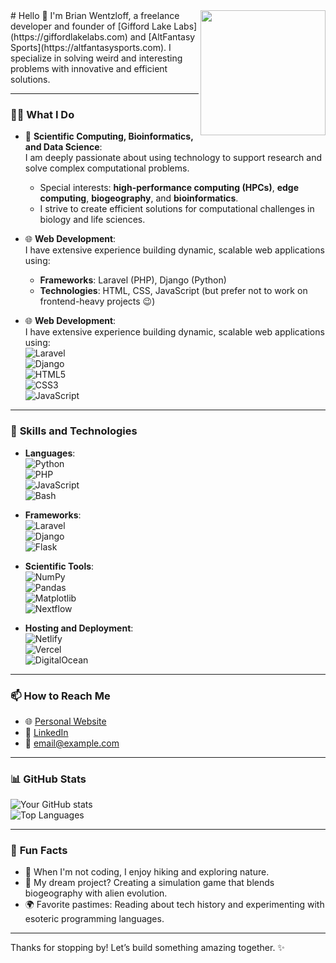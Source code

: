<!--
**bwentzloff/bwentzloff** is a ✨ _special_ ✨ repository because its `README.md` (this file) appears on your GitHub profile.

Here are some ideas to get you started:

- 🔭 I’m currently working on ...
- 🌱 I’m currently learning ...
- 👯 I’m looking to collaborate on ...
- 🤔 I’m looking for help with ...
- 💬 Ask me about ...
- 📫 How to reach me: ...
- 😄 Pronouns: ...
- ⚡ Fun fact: ...
-->
<img align="right" width="200" src="https://github.com/user-attachments/assets/629d4420-3ced-4c6c-a8a7-d1e0ee18719e">
# Hello 👋  
I'm Brian Wentzloff, a freelance developer and founder of [Gifford Lake Labs](https://giffordlakelabs.com) and [AltFantasy Sports](https://altfantasysports.com).  
I specialize in solving weird and interesting problems with innovative and efficient solutions.

---

### 👩‍💻 **What I Do**
- 🧪 **Scientific Computing, Bioinformatics, and Data Science**:  
  I am deeply passionate about using technology to support research and solve complex computational problems.  
  - Special interests: **high-performance computing (HPCs)**, **edge computing**, **biogeography**, and **bioinformatics**.  
  - I strive to create efficient solutions for computational challenges in biology and life sciences.

- 🌐 **Web Development**:  
  I have extensive experience building dynamic, scalable web applications using:  
  - **Frameworks**: Laravel (PHP), Django (Python)  
  - **Technologies**: HTML, CSS, JavaScript (but prefer not to work on frontend-heavy projects 😉)

- 🌐 **Web Development**:  
  I have extensive experience building dynamic, scalable web applications using:  
  ![Laravel](https://img.shields.io/badge/-Laravel-FF2D20?logo=laravel&logoColor=white)  
  ![Django](https://img.shields.io/badge/-Django-092E20?logo=django&logoColor=white)  
  ![HTML5](https://img.shields.io/badge/-HTML5-E34F26?logo=html5&logoColor=white)  
  ![CSS3](https://img.shields.io/badge/-CSS3-1572B6?logo=css3&logoColor=white)  
  ![JavaScript](https://img.shields.io/badge/-JavaScript-F7DF1E?logo=javascript&logoColor=black)  

---

### 🔧 **Skills and Technologies**
- **Languages**:  
  ![Python](https://img.shields.io/badge/-Python-3776AB?logo=python&logoColor=white)  
  ![PHP](https://img.shields.io/badge/-PHP-777BB4?logo=php&logoColor=white)  
  ![JavaScript](https://img.shields.io/badge/-JavaScript-F7DF1E?logo=javascript&logoColor=black)  
  ![Bash](https://img.shields.io/badge/-Bash-4EAA25?logo=gnu-bash&logoColor=white)

- **Frameworks**:  
  ![Laravel](https://img.shields.io/badge/-Laravel-FF2D20?logo=laravel&logoColor=white)  
  ![Django](https://img.shields.io/badge/-Django-092E20?logo=django&logoColor=white)  
  ![Flask](https://img.shields.io/badge/-Flask-000000?logo=flask&logoColor=white)

- **Scientific Tools**:  
  ![NumPy](https://img.shields.io/badge/-NumPy-013243?logo=numpy&logoColor=white)  
  ![Pandas](https://img.shields.io/badge/-Pandas-150458?logo=pandas&logoColor=white)  
  ![Matplotlib](https://img.shields.io/badge/-Matplotlib-0099CC?logo=python&logoColor=white)  
  ![Nextflow](https://img.shields.io/badge/-Nextflow-2C8EBB?logo=nextflow&logoColor=white)

- **Hosting and Deployment**:  
  ![Netlify](https://img.shields.io/badge/-Netlify-00C7B7?logo=netlify&logoColor=white)  
  ![Vercel](https://img.shields.io/badge/-Vercel-000000?logo=vercel&logoColor=white)  
  ![DigitalOcean](https://img.shields.io/badge/-DigitalOcean-0080FF?logo=digitalocean&logoColor=white)

---

### 📫 **How to Reach Me**
- 🌐 [Personal Website](https://brianwentzloff.com)  
- 💼 [LinkedIn](https://linkedin.com/in/yourname)  
- 📧 [email@example.com](mailto:email@example.com)

---

### 📊 **GitHub Stats**
![Your GitHub stats](https://github-readme-stats.vercel.app/api?username=bwentzloff&show_icons=true&theme=radical)  
![Top Languages](https://github-readme-stats.vercel.app/api/top-langs/?username=bwentzloff&layout=compact&theme=radical)

---

### 🌱 **Fun Facts**
- 🌌 When I'm not coding, I enjoy hiking and exploring nature.  
- 🚀 My dream project? Creating a simulation game that blends biogeography with alien evolution.  
- 🌍 Favorite pastimes: Reading about tech history and experimenting with esoteric programming languages.

---

Thanks for stopping by! Let’s build something amazing together. ✨

